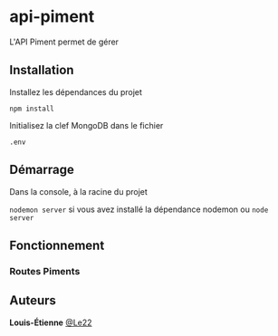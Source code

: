 # api-piment

L'API Piment permet de gérer

## Installation

Installez les dépendances du projet

```npm install```

Initialisez la clef MongoDB dans le fichier

```.env```

## Démarrage

Dans la console, à la racine du projet

```nodemon server``` si vous avez installé la dépendance nodemon ou ```node server```

## Fonctionnement

### Routes Piments

## Auteurs

**Louis-Étienne** [@Le22](https://github.com/Le22)

